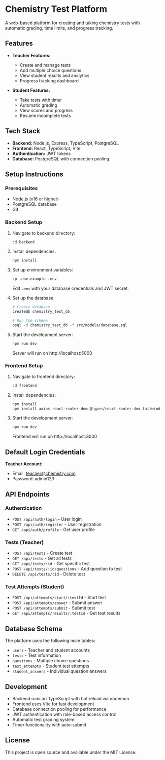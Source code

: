 # Chemistry Test Platform

A web-based platform for creating and taking chemistry tests with automatic grading, time limits, and progress tracking.

## Features

- **Teacher Features:**
  - Create and manage tests
  - Add multiple choice questions
  - View student results and analytics
  - Progress tracking dashboard

- **Student Features:**
  - Take tests with timer
  - Automatic grading
  - View scores and progress
  - Resume incomplete tests

## Tech Stack

- **Backend:** Node.js, Express, TypeScript, PostgreSQL
- **Frontend:** React, TypeScript, Vite
- **Authentication:** JWT tokens
- **Database:** PostgreSQL with connection pooling

## Setup Instructions

### Prerequisites
- Node.js (v16 or higher)
- PostgreSQL database
- Git

### Backend Setup

1. Navigate to backend directory:
   ```bash
   cd backend
   ```

2. Install dependencies:
   ```bash
   npm install
   ```

3. Set up environment variables:
   ```bash
   cp .env.example .env
   ```
   Edit `.env` with your database credentials and JWT secret.

4. Set up the database:
   ```bash
   # Create database
   createdb chemistry_test_db
   
   # Run the schema
   psql -d chemistry_test_db -f src/models/database.sql
   ```

5. Start the development server:
   ```bash
   npm run dev
   ```
   Server will run on http://localhost:5000

### Frontend Setup

1. Navigate to frontend directory:
   ```bash
   cd frontend
   ```

2. Install dependencies:
   ```bash
   npm install
   npm install axios react-router-dom @types/react-router-dom tailwindcss @tailwindcss/forms
   ```

3. Start the development server:
   ```bash
   npm run dev
   ```
   Frontend will run on http://localhost:3000

## Default Login Credentials

**Teacher Account:**
- Email: teacher@chemistry.com
- Password: admin123

## API Endpoints

### Authentication
- `POST /api/auth/login` - User login
- `POST /api/auth/register` - User registration
- `GET /api/auth/profile` - Get user profile

### Tests (Teacher)
- `POST /api/tests` - Create test
- `GET /api/tests` - Get all tests
- `GET /api/tests/:id` - Get specific test
- `POST /api/tests/:id/questions` - Add question to test
- `DELETE /api/tests/:id` - Delete test

### Test Attempts (Student)
- `POST /api/attempts/start/:testId` - Start test
- `POST /api/attempts/answer` - Submit answer
- `POST /api/attempts/submit` - Submit test
- `GET /api/attempts/results/:testId` - Get test results

## Database Schema

The platform uses the following main tables:
- `users` - Teacher and student accounts
- `tests` - Test information
- `questions` - Multiple choice questions
- `test_attempts` - Student test attempts
- `student_answers` - Individual question answers

## Development

- Backend runs on TypeScript with hot reload via nodemon
- Frontend uses Vite for fast development
- Database connection pooling for performance
- JWT authentication with role-based access control
- Automatic test grading system
- Timer functionality with auto-submit

## License

This project is open source and available under the MIT License.